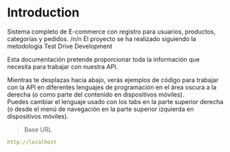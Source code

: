 # Introduction

Sistema completo de E-commerce con registro para usuarios, productos, categorías y pedidos. /n/n El proyecto se ha realizado siguiendo la metodología Test Drive Development


Esta documentación pretende proporcionar toda la información que necesita para trabajar con nuestra API.

<aside>Mientras te desplazas hacia abajo, verás ejemplos de código para trabajar con la API en diferentes lenguajes de programación en el área oscura a la derecha (o como parte del contenido en dispositivos móviles).
<br>Puedes cambiar el lenguaje usado con los tabs en la parte superior derecha (o desde el menú de navegación en la parte superior izquierda en dispositivos móviles).</aside>

> Base URL

```yaml
http://localhost
```